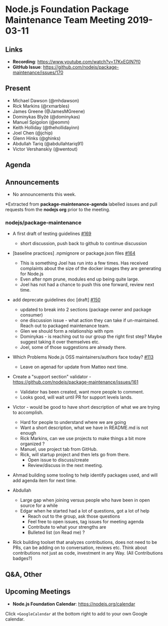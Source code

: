 # Node.js Foundation Package Maintenance Team Meeting 2019-03-11

## Links

* **Recording**: https://www.youtube.com/watch?v=17KxEGIN7f0
* **GitHub Issue**: https://github.com/nodejs/package-maintenance/issues/170

## Present

* Michael Dawson (@mhdawson)
* Rick Markins (@rxmarbles)
* James Greene (@JamesMGreene)
* Dominykas Blyžė (@dominykas)
* Manuel Spigolon (@eomm)
* Keith Holliday (@thehollidayinn)
* Joel Chen (@jchip)
* Glenn Hinks (@ghinks)
* Abdullah Tariq (@abdullahtariq91)
* Victor Vershanskiy (@wentout)

## Agenda

## Announcements

* No announcements this week.
 
*Extracted from **package-maintenance-agenda** labelled issues and pull requests from the **nodejs org** prior to the meeting.

### nodejs/package-maintenance

* A first draft of testing guidelines [#169](https://github.com/nodejs/package-maintenance/pull/169)
  * short discussion, push back to github to continue discussion

* \[baseline practices\] .npmignore or package.json files [#164](https://github.com/nodejs/package-maintenance/issues/164)
  * This is something Joel has run into a few times.  Has received complaints
    about the size of the docker images they are generating for Node.js
  * Even after npm prune, modules end up being quite large.
  * Joel has not had a chance to push this one forward, review next time.

* add deprecate guidelines doc \[draft\] [#150](https://github.com/nodejs/package-maintenance/pull/150)
  * updated to break into 2 sections (package owner and package consumer)
  * one discussion issue - what action they can take if un-maintained. Reach out
    to packaged maintenance team.  
  * Glen we should form a relationship with npm
  * Dominykas - is reaching out to our group the right first step? Maybe suggest taking it over
    themselves etc.
  * Joel, some of those suggestions are already there.

* Which Problems Node.js OSS maintainers/authors face today? [#113](https://github.com/nodejs/package-maintenance/issues/113)
  * Leave on agenad for update from Matteo next time.

* Create a "support section" validator - https://github.com/nodejs/package-maintenance/issues/161
  * Validator has been created, want more people to comment. 
  * Looks good, will wait until PR for support levels lands.

* Victor - would be good to have short description of what we are trying to accomplish.
  * Hard for people to understand where we are going
  * Want a short description, what we have in README.md is not enough
  * Rick Markins, can we use projects to make things a bit more organized ?
  * Manuel, use project tab from GitHub.
  * Rick, will startup project and then lets go from there.
    * Open issue to discuss/create
    * Review/discuss in the next meeting.

* Ahmad building some tooling to help identify packages used, and will add agenda item for next
  time.

* Abdullah 
  * Large gap when joining versus people who have been in open source for a while
  * Edgar when he started had a lot of questions, got a lot of help 
    * Reach out to the group, ask those questions
    * Feel free to open issues, tag issues for meeting agenda
    * Contribute to what your strengths are
    * Bulleted list (on Read me) ?
* Rick building toolset that analyzes contributions, does not need to be PRs, can be adding on
  to conversation, reviews etc. Think about contributions not just as code, investment in any
  Way. (All Contributions badges?)

## Q&A, Other

## Upcoming Meetings

* **Node.js Foundation Calendar**: https://nodejs.org/calendar

Click `+GoogleCalendar` at the bottom right to add to your own Google calendar.


